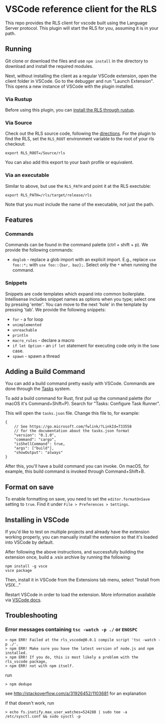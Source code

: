 # VSCode reference client for the RLS

This repo provides the RLS client for vscode built using the Language 
Server protocol. This plugin will start the RLS for you, assuming it is in 
your path.


## Running

Git clone or download the files and use `npm install` in the directory to
download and install the required modules.

Next, without installing the client as a regular VSCode extension, open the
client folder in VSCode. Go to the debugger and run "Launch Extension". This
opens a new instance of VSCode with the plugin installed.


### Via Rustup

Before using this plugin, you can [install the RLS through rustup](https://github.com/rust-lang-nursery/rls#step-2-switch-to-nightly).


### Via Source

Check out the RLS source code, following the [directions](https://github.com/rust-lang-nursery/rls/blob/master/contributing.md). 
For the plugin to find the RLS, set the `RLS_ROOT` environment variable to the
root of your rls checkout:

```
export RLS_ROOT=/Source/rls
```

You can also add this export to your bash profile or equivalent.


### Via an executable

Similar to above, but use the `RLS_PATH` and point it at the RLS exectuble:

```
export RLS_PATH=/rls/target/release/rls
```

Note that you must include the name of the executable, not just the path.


## Features

### Commands

Commands can be found in the command palette (ctrl + shift + p). We provide the
following commands:

* `deglob` - replace a glob import with an explicit import. E.g., replace
  `use foo::*;` with `use foo::{bar, baz};`. Select only the `*` when running
  the command.

### Snippets

Snippets are code templates which expand into common boilerplate. Intellisense
includes snippet names as options when you type; select one by pressing 'enter'.
You can move to the next 'hole' in the template by pressing 'tab'. We provide
the following snippets:

* `for` - a for loop
* `unimplemented`
* `unreachable`
* `println`
* `macro_rules` - declare a macro
* `if let Option` - an `if let` statement for executing code only in the `Some` case.
* `spawn` - spawn a thread


## Adding a Build Command

You can add a build command pretty easily with VSCode. Commands are done through
the [Tasks](https://code.visualstudio.com/docs/editor/tasks) system.

To add a build command for Rust, first pull up the command palette (for macOS
it's Command+Shift+P). Search for "Tasks: Configure Task Runner".

This will open the `tasks.json` file. Change this file to, for example:

```
{
    // See https://go.microsoft.com/fwlink/?LinkId=733558
    // for the documentation about the tasks.json format
    "version": "0.1.0",
    "command": "cargo",
    "isShellCommand": true,
    "args": ["build"],
    "showOutput": "always"
}
```

After this, you'll have a build command you can invoke. On macOS, for example,
this build command is invoked through Command+Shift+B.


## Format on save

To enable formatting on save, you need to set the `editor.formatOnSave` setting
to `true`. Find it under `File > Preferences > Settings`.


## Installing in VSCode

If you'd like to test on multiple projects and already have the extension
working properly, you can manually install the extension so that it's loaded
into VSCode by default.

After following the above instructions, and successfully building the extension
once, build a .vsix archive by running the following:

```
npm install -g vsce
vsce package
```

Then, install it in VSCode from the Extensions tab menu, select "Install from VSIX..."

Restart VSCode in order to load the extension. More information available via
[VSCode docs](https://code.visualstudio.com/Docs/extensions/example-hello-world#_installing-your-extension-locally).


## Troubleshooting

### Error messages containing `tsc -watch -p ./` or `ENOSPC`

```
> npm ERR! Failed at the rls_vscode@0.0.1 compile script 'tsc -watch -p ./'.
> npm ERR! Make sure you have the latest version of node.js and npm installed.
> npm ERR! If you do, this is most likely a problem with the rls_vscode package,
> npm ERR! not with npm itself.
```

run

```
> npm dedupe
```

see http://stackoverflow.com/a/31926452/1103681 for an explanation

if that doesn't work, run

```
> echo fs.inotify.max_user_watches=524288 | sudo tee -a /etc/sysctl.conf && sudo sysctl -p
```
